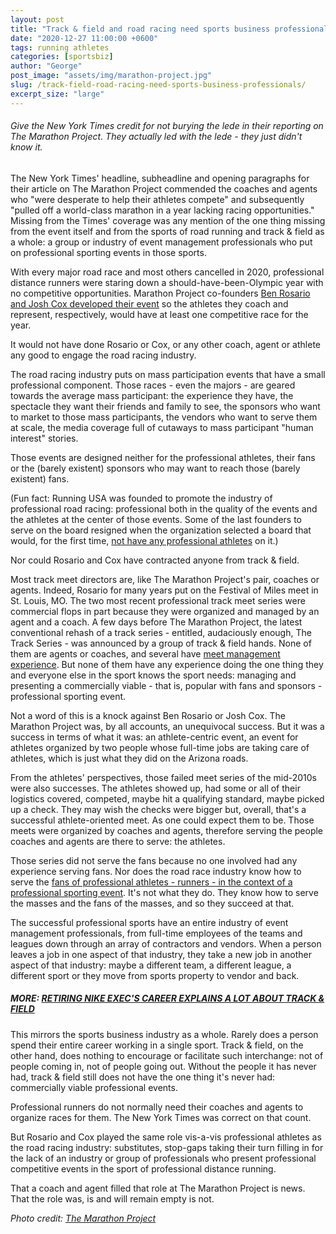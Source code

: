 ```yaml
---
layout: post
title: "Track & field and road racing need sports business professionals"
date: "2020-12-27 11:00:00 +0600"
tags: running athletes
categories: [sportsbiz]
author: "George"
post_image: "assets/img/marathon-project.jpg"
slug: /track-field-road-racing-need-sports-business-professionals/
excerpt_size: "large"
---
```


<h6>Give the New York Times credit for not burying the lede in their reporting on The Marathon Project. They actually led with the lede - they just didn't know it.</h6>

The New York Times' headline, subheadline and opening paragraphs for their article on The Marathon Project commended the coaches and agents who "were desperate to help their athletes compete" and subsequently "pulled off a world-class marathon in a year lacking racing opportunities." Missing from the Times' coverage was any mention of the one thing missing from the event itself and from the sports of road running and track & field as a whole: a group or industry of event management professionals who put on professional sporting events in those sports.

With every major road race and most others cancelled in 2020, professional distance runners were staring down a should-have-been-Olympic year with no competitive opportunities. Marathon Project co-founders [Ben Rosario and Josh Cox developed their event](https://www.nytimes.com/2020/12/21/sports/marathon-project-sara-hall-martin-hehir.html) so the athletes they coach and represent, respectively, would have at least one competitive race for the year.

It would not have done Rosario or Cox, or any other coach, agent or athlete any good to engage the road racing industry.

The road racing industry puts on mass participation events that have a small professional component. Those races - even the majors - are geared towards the average mass participant: the experience they have, the spectacle they want their friends and family to see, the sponsors who want to market to those mass participants, the vendors who want to serve them at scale, the media coverage full of cutaways to mass participant "human interest" stories.

Those events are designed neither for the professional athletes, their fans or the (barely existent) sponsors who may want to reach those (barely existent) fans.

(Fun fact: Running USA was founded to promote the industry of professional road racing: professional both in the quality of the events and the athletes at the center of those events. Some of the last founders to serve on the board resigned when the organization selected a board that would, for the first time, [not have any professional athletes](https://runningusa.org/RUSA/about/Board_of_Directors/RUSA/About/Board_of_Directors.aspx?hkey=ecc39e7c-724c-4380-af2c-1da0d0f87c73) on it.)

Nor could Rosario and Cox have contracted anyone from track & field.

Most track meet directors are, like The Marathon Project's pair, coaches or agents. Indeed, Rosario for many years put on the Festival of Miles meet in St. Louis, MO. The two most recent professional track meet series were commercial flops in part because they were organized and managed by an agent and a coach. A few days before The Marathon Project, the latest conventional rehash of a track series - entitled, audaciously enough, The Track Series - was announced by a group of track & field hands. None of them are agents or coaches, and several have [meet management experience](https://nalathletics.com/blog/2020/12/04/sketchy-basic-sponsorship-the-track-meet). But none of them have any experience doing the one thing they and everyone else in the sport knows the sport needs: managing and presenting a commercially viable - that is, popular with fans and sponsors - professional sporting event.

Not a word of this is a knock against Ben Rosario or Josh Cox. The Marathon Project was, by all accounts, an unequivocal success. But it was a success in terms of what it was: an athlete-centric event, an event for athletes organized by two people whose full-time jobs are taking care of athletes, which is just what they did on the Arizona roads.

From the athletes' perspectives, those failed meet series of the mid-2010s were also successes. The athletes showed up, had some or all of their logistics covered, competed, maybe hit a qualifying standard, maybe picked up a check. They may wish the checks were bigger but, overall, that's a successful athlete-oriented meet. As one could expect them to be. Those meets were organized by coaches and agents, therefore serving the people coaches and agents are there to serve: the athletes.

Those series did not serve the fans because no one involved had any experience serving fans. Nor does the road race industry know how to serve the [fans of professional athletes - runners - in the context of a professional sporting event](https://nalathletics.com/blog/2020/12/15/eliud-kipchoge-fans-teach-american-pro-track-and-field-athletes). It's not what they do. They know how to serve the masses and the fans of the masses, and so they succeed at that.

The successful professional sports have an entire industry of event management professionals, from full-time employees of the teams and leagues down through an array of contractors and vendors. When a person leaves a job in one aspect of that industry, they take a new job in another aspect of that industry: maybe a different team, a different league, a different sport or they move from sports property to vendor and back.

##### MORE: [RETIRING NIKE EXEC'S CAREER EXPLAINS A LOT ABOUT TRACK & FIELD](https://nalathletics.com/blog/2020/09/21/retiring-nike-exec-career-explains-track-and-field)

This mirrors the sports business industry as a whole. Rarely does a person spend their entire career working in a single sport. Track & field, on the other hand, does nothing to encourage or facilitate such interchange: not of people coming in, not of people going out. Without the people it has never had, track & field still does not have the one thing it's never had: commercially viable professional events.

Professional runners do not normally need their coaches and agents to organize races for them. The New York Times was correct on that count.

But Rosario and Cox played the same role vis-a-vis professional athletes as the road racing industry: substitutes, stop-gaps taking their turn filling in for the lack of an industry or group of professionals who present professional competitive events in the sport of professional distance running.

That a coach and agent filled that role at The Marathon Project is news. That the role was, is and will remain empty is not.

<em>Photo credit: [The Marathon Project](https://www.facebook.com/marathonproj)
